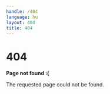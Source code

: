 ```yaml
---
handle: /404
language: hu
layout: 404
title: 404
---
```


# 404

**Page not found :(**

The requested page could not be found.

